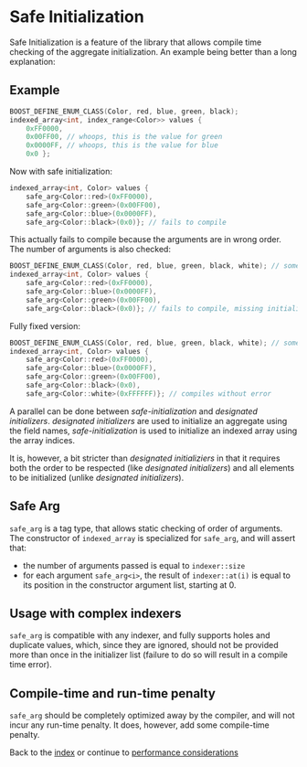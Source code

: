 <!--
Copyright 2022 Julien Blanc
Distributed under the Boost Software License, Version 1.0.
https://www.boost.org/LICENSE_1_0.txt
-->

# Safe Initialization

Safe Initialization is a feature of the library that allows compile time
checking of the aggregate initialization. An example being better than
a long explanation:

## Example

```cpp
BOOST_DEFINE_ENUM_CLASS(Color, red, blue, green, black);
indexed_array<int, index_range<Color>> values { 
    0xFF0000,
    0x00FF00, // whoops, this is the value for green
    0x0000FF, // whoops, this is the value for blue
    0x0 };
```

Now with safe initialization:

```cpp
indexed_array<int, Color> values {
    safe_arg<Color::red>(0xFF0000),
    safe_arg<Color::green>(0x00FF00),
    safe_arg<Color::blue>(0x0000FF),
    safe_arg<Color::black>(0x0)}; // fails to compile
```

This actually fails to compile because the arguments are in wrong order.
The number of arguments is also checked:

```cpp
BOOST_DEFINE_ENUM_CLASS(Color, red, blue, green, black, white); // someone added a value here
indexed_array<int, Color> values {
    safe_arg<Color::red>(0xFF0000),
    safe_arg<Color::blue>(0x0000FF),
    safe_arg<Color::green>(0x00FF00),
    safe_arg<Color::black>(0x0)}; // fails to compile, missing initializer for "white"
```

Fully fixed version:
```cpp
BOOST_DEFINE_ENUM_CLASS(Color, red, blue, green, black, white); // someone added a value here
indexed_array<int, Color> values {
    safe_arg<Color::red>(0xFF0000),
    safe_arg<Color::blue>(0x0000FF),
    safe_arg<Color::green>(0x00FF00),
    safe_arg<Color::black>(0x0),
    safe_arg<Color::white>(0xFFFFFF)}; // compiles without error
```

A parallel can be done between *safe-initialization* and *designated initializers*.
*designated initializers* are used to initialize an aggregate using the field names,
*safe-initialization* is used to initialize an indexed array using the array indices.

It is, however, a bit stricter than *designated initializiers* in that it requires both
the order to be respected (like *designated initializers*) and all elements to be initialized
(unlike *designated initializers*).

## Safe Arg

`safe_arg` is a tag type, that allows static checking of order of arguments. The constructor 
of `indexed_array` is specialized for `safe_arg`, and will assert that:

* the number of arguments passed is equal to `indexer::size`
* for each argument `safe_arg<i>`, the result of `indexer::at(i)` is equal to its position
in the constructor argument list, starting at 0.

## Usage with complex indexers

`safe_arg` is compatible with any indexer, and fully supports holes and duplicate values, 
which, since they are ignored, should not be provided more than once in the initializer
list (failure to do so will result in a compile time error).

## Compile-time and run-time penalty

`safe_arg` should be completely optimized away by the compiler, and will not incur any
run-time penalty. It does, however, add some compile-time penalty.

Back to the [index](index.md) or continue to [performance considerations](performance.md)
